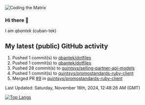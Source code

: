 <img alt="Coding the Matrix" src="https://github.com/user-attachments/assets/59fbca1f-0b00-464b-a8c9-24de1ec70c75">

### Hi there 👋

I am *qbantek* (cuban-tek)

<!--
**qbantek/qbantek** is a ✨ _special_ ✨ repository because its `README.md` (this file) appears on your GitHub profile.

Here are some ideas to get you started:

- 🔭 I’m currently working on ...
- 🌱 I’m currently learning ...
- 👯 I’m looking to collaborate on ...
- 🤔 I’m looking for help with ...
- 💬 Ask me about ...
- 📫 How to reach me: ...
- ⚡ Fun fact: ...
-->

## My latest (public) GitHub activity
<!--RECENT_ACTIVITY:start-->
1. Pushed 1 commit(s) to [qbantek/dotfiles](https://github.com/qbantek/dotfiles)<br>
2. Pushed 1 commit(s) to [qbantek/dotfiles](https://github.com/qbantek/dotfiles)<br>
3. Pushed 28 commit(s) to [quintsys/selling-partner-api-models](https://github.com/quintsys/selling-partner-api-models)<br>
4. Pushed 1 commit(s) to [quintsys/promostandards-ruby-client](https://github.com/quintsys/promostandards-ruby-client)<br>
5. Merged PR [#9](https://github.com/quintsys/promostandards-ruby-client/pull/9) in [quintsys/promostandards-ruby-client](https://github.com/quintsys/promostandards-ruby-client)<br>
<!--RECENT_ACTIVITY:end-->

<!--RECENT_ACTIVITY:last_update-->
Last Updated: Saturday, November 16th, 2024, 12:48:26 AM (GMT)
<!--RECENT_ACTIVITY:last_update_end-->


[![Top Langs](https://github-readme-stats.vercel.app/api/top-langs/?username=qbantek&langs_count=10&hide_progress=true)](https://github.com/anuraghazra/github-readme-stats)
